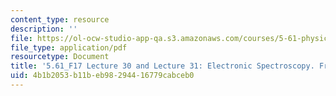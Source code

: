 ```yaml
---
content_type: resource
description: ''
file: https://ol-ocw-studio-app-qa.s3.amazonaws.com/courses/5-61-physical-chemistry-fall-2017/4b1b2053b11beb98294416779cabceb0_MIT5_61F17_lec30_lec31.pdf
file_type: application/pdf
resourcetype: Document
title: '5.61_F17 Lecture 30 and Lecture 31: Electronic Spectroscopy. Franck-Condon.'
uid: 4b1b2053-b11b-eb98-2944-16779cabceb0
---
```

